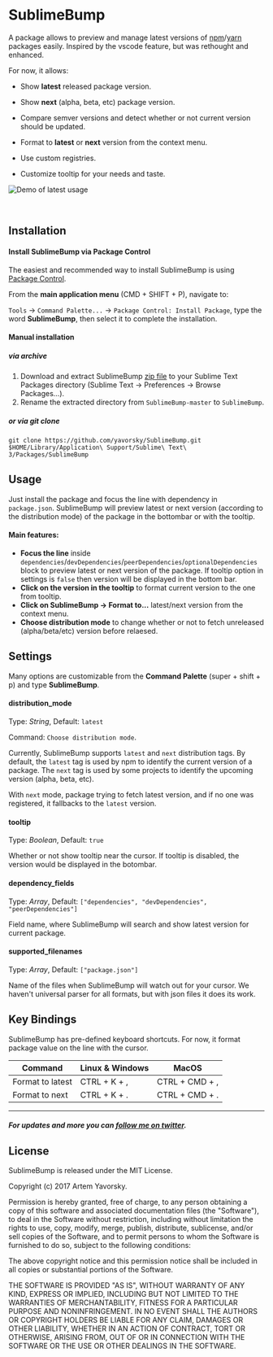 SublimeBump
=============

A package allows to preview and manage latest versions of [npm](https://npmjs.com)/[yarn](https://yarnpkg.com) packages easily.
Inspired by the vscode feature, but was rethought and enhanced.

For now, it allows:

- Show **latest** released package version.

- Show **next** (alpha, beta, etc) package version.

- Compare semver versions and detect whether or not current version should be updated.

- Format to **latest** or **next** version from the context menu.

- Use custom registries.

- Customize tooltip for your needs and taste.


![Demo of latest usage](https://raw.githubusercontent.com/yavorsky/SublimeBump/master/img/preview.gif)

  ​
## Installation

#### Install SublimeBump via Package Control

The easiest and recommended way to install SublimeBump is using [Package Control](https://packagecontrol.io/packages/SublimeBump).

From the **main application menu** (CMD + SHIFT + P), navigate to:

`Tools` -> `Command Palette...` -> `Package Control: Install Package`, type the word **SublimeBump**, then select it to complete the installation.

#### Manual installation

##### via archive
1. Download and extract SublimeBump [zip file](https://github.com/yavorsky/SublimeBump/yavorsky/SublimeBump/archive/master.zip) to your Sublime Text Packages directory (Sublime Text -> Preferences -> Browse Packages...).
2. Rename the extracted directory from `SublimeBump-master` to `SublimeBump`.

##### or via git clone
`git clone https://github.com/yavorsky/SublimeBump.git $HOME/Library/Application\ Support/Sublime\ Text\ 3/Packages/SublimeBump`

## Usage

Just install the package and focus the line with dependency in `package.json`. SublimeBump will preview latest or next version (according to the distribution mode) of the package in the bottombar or with the tooltip.

#### Main features:

* **Focus the line** inside `dependencies`/`devDependencies`/`peerDependencies`/`optionalDependencies` block to preview latest or next version of the package. If tooltip option in settings is `false` then version will be displayed in the bottom bar.
* **Click on the version in the tooltip** to format current version to the one from tooltip.
* **Click on SublimeBump -> Format to...** latest/next version from the context menu.
* **Choose distribution mode** to change whether or not to fetch unreleased (alpha/beta/etc) version before relaesed.


## Settings

Many options are customizable from the **Command Palette** (super + shift + p) and type **SublimeBump**.

#### distribution_mode

Type: *String*, Default: `latest`

Command: `Choose distribution mode`.

Currently, SublimeBump supports `latest` and `next` distribution tags. By default, the `latest` tag is used by npm to identify the current version of a package. The `next` tag is used by some projects to identify the upcoming version (alpha, beta, etc). 

With `next` mode, package trying to fetch latest version, and if no one was registered, it fallbacks to the `latest` version.


#### tooltip

Type: *Boolean*, Default: `true`

Whether or not show tooltip near the cursor. If tooltip is disabled, the version would be displayed in the botombar.


#### dependency_fields

Type: *Array*, Default: `["dependencies", "devDependencies", "peerDependencies"]`

Field name, where SublimeBump will search and show latest version for current package.


#### supported_filenames

Type: *Array*, Default: `["package.json"]`

Name of the files when SublimeBump will watch out for your cursor. We haven't universal parser for all formats, but with json files it does its work.


## Key Bindings

SublimeBump has pre-defined keyboard shortcuts. For now, it format package value on the line with the cursor.

| Command          | Linux & Windows | MacOS          |
| ---------------- | --------------- | -------------- |
| Format to latest | CTRL + K + ,    | CTRL + CMD + , |
| Format to next   | CTRL + K + .    | CTRL + CMD + . |


------
##### For updates and more you can [follow me on twitter](https://twitter.com/yavorsky_).

## License

SublimeBump is released under the MIT License.

Copyright (c) 2017 Artem Yavorsky.

Permission is hereby granted, free of charge, to any person obtaining a copy of this software and associated documentation files (the "Software"), to deal in the Software without restriction, including without limitation the rights to use, copy, modify, merge, publish, distribute, sublicense, and/or sell copies of the Software, and to permit persons to whom the Software is furnished to do so, subject to the following conditions:

The above copyright notice and this permission notice shall be included in all copies or substantial portions of the Software.

THE SOFTWARE IS PROVIDED "AS IS", WITHOUT WARRANTY OF ANY KIND, EXPRESS OR IMPLIED, INCLUDING BUT NOT LIMITED TO THE WARRANTIES OF MERCHANTABILITY, FITNESS FOR A PARTICULAR PURPOSE AND NONINFRINGEMENT. IN NO EVENT SHALL THE AUTHORS OR COPYRIGHT HOLDERS BE LIABLE FOR ANY CLAIM, DAMAGES OR OTHER LIABILITY, WHETHER IN AN ACTION OF CONTRACT, TORT OR OTHERWISE, ARISING FROM, OUT OF OR IN CONNECTION WITH THE SOFTWARE OR THE USE OR OTHER DEALINGS IN THE SOFTWARE.
